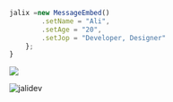 ```js
jalix =new MessageEmbed()
        .setName = "Ali",
        .setAge = "20",
        .setJop = "Developer, Designer"
    };
}
```

<a href="https://discord.com/users/816216199191855155" title="Discord Profile"><img src="https://lanyard-profile-readme.vercel.app/api/816216199191855155"></a>

<img src="https://komarev.com/ghpvc/?username=jalixdev&label=Ziyaretçi%20Sayısı&color=552b75" alt="jalidev"/>


